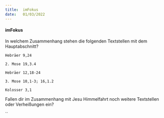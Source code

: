 ```yaml
---
title:  imFokus
date:   01/03/2022
---
```


#### imFokus

In welchem Zusammenhang stehen die folgenden Textstellen mit dem Hauptabschnitt?

`Hebräer 9,24`

`2. Mose 19,3.4`

`Hebräer 12,18-24`

`3. Mose 10,1-3; 16,1.2`

`Kolosser 3,1`

Fallen dir im Zusammenhang mit Jesu Himmelfahrt noch weitere Textstellen oder Verheißungen ein?

``
